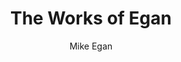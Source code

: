 ---
title: The Works of Egan
url: https://theworksofegan.net
author: Mike Egan
button: twoe-button.gif
---